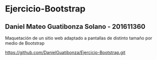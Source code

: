 # Ejercicio-Bootstrap
## Daniel Mateo Guatibonza Solano - 201611360
Maquetación de un sitio web adaptado a pantallas de distinto tamaño por medio de Bootstrap

https://github.com/DanielGuatibonza/Ejercicio-Bootstrap.git
